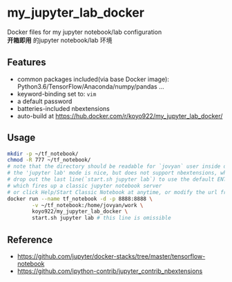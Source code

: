 # my_jupyter_lab_docker
Docker files for my jupyter notebook/lab configuration  
**开箱即用** 的jupyter notebook/lab 环境

## Features
* common packages included(via base Docker image): Python3.6/TensorFlow/Anaconda/numpy/pandas ...
* keyword-binding set to: `vim`
* a default password
* batteries-included nbextensions
* auto-build at https://hub.docker.com/r/koyo922/my_jupyter_lab_docker/

## Usage
```bash
mkdir -p ~/tf_notebook/
chmod -R 777 ~/tf_notebook/
# note that the directory should be readable for `jovyan` user inside docker
# the 'jupyter lab' mode is nice, but does not support nbextensions, which is inconvinient for vim users
# drop out the last line(`start.sh jupyter lab`) to use the default ENTRYPOINT(`start-notebook.sh`), 
# which fires up a classic jupyter notebook server
# or click Help/Start Classic Notebook at anytime, or modify the url from .../lab/ to .../notebook/
docker run --name tf_notebook -d -p 8888:8888 \
		-v ~/tf_notebook:/home/jovyan/work \
		koyo922/my_jupyter_lab_docker \
		start.sh jupyter lab # this line is omissible
```

## Reference
* https://github.com/jupyter/docker-stacks/tree/master/tensorflow-notebook
* https://github.com/ipython-contrib/jupyter_contrib_nbextensions
